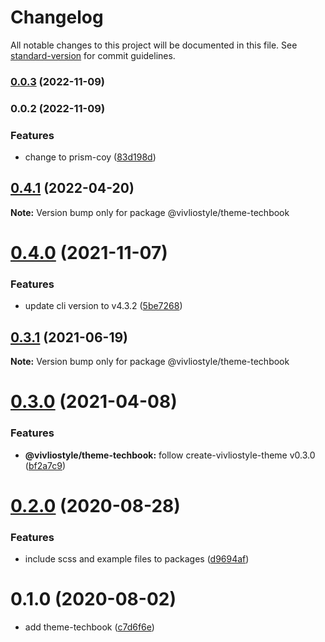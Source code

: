 # Changelog

All notable changes to this project will be documented in this file. See [standard-version](https://github.com/conventional-changelog/standard-version) for commit guidelines.

### [0.0.3](https://github.com/shinokada/rainbow-github-theme/compare/v0.0.2...v0.0.3) (2022-11-09)

### 0.0.2 (2022-11-09)


### Features

* change to prism-coy ([83d198d](https://github.com/shinokada/rainbow-github-theme/commit/83d198d8d62b2ebc2a52651c472438d25d0867f6))

## [0.4.1](https://github.com/vivliostyle/themes/compare/@vivliostyle/theme-techbook@0.4.0...@vivliostyle/theme-techbook@0.4.1) (2022-04-20)

**Note:** Version bump only for package @vivliostyle/theme-techbook

# [0.4.0](https://github.com/vivliostyle/themes/compare/@vivliostyle/theme-techbook@0.3.1...@vivliostyle/theme-techbook@0.4.0) (2021-11-07)

### Features

- update cli version to v4.3.2 ([5be7268](https://github.com/vivliostyle/themes/commit/5be72685499e73826def6859e04f6645c859391e))

## [0.3.1](https://github.com/vivliostyle/themes/compare/@vivliostyle/theme-techbook@0.3.0...@vivliostyle/theme-techbook@0.3.1) (2021-06-19)

**Note:** Version bump only for package @vivliostyle/theme-techbook

# [0.3.0](https://github.com/vivliostyle/themes/compare/@vivliostyle/theme-techbook@0.2.0...@vivliostyle/theme-techbook@0.3.0) (2021-04-08)

### Features

- **@vivliostyle/theme-techbook:** follow create-vivliostyle-theme v0.3.0 ([bf2a7c9](https://github.com/vivliostyle/themes/commit/bf2a7c90b4bd315181907d0091a7b118aa22846d))

# [0.2.0](https://github.com/vivliostyle/themes/compare/@vivliostyle/theme-techbook@0.1.0...@vivliostyle/theme-techbook@0.2.0) (2020-08-28)

### Features

- include scss and example files to packages ([d9694af](https://github.com/vivliostyle/themes/commit/d9694afea56d95569f707c19106b42ba56c28964))

# 0.1.0 (2020-08-02)

- add theme-techbook ([c7d6f6e](https://github.com/vivliostyle/themes/commit/c7d6f6e))
